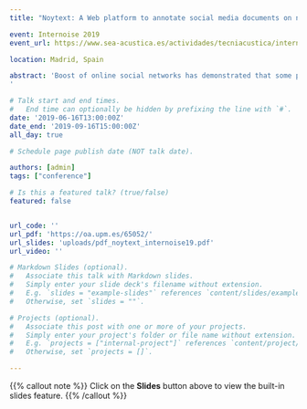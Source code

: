 ```yaml
---
title: "Noytext: A Web platform to annotate social media documents on noise perception for their use in opinion mining research"

event: Internoise 2019
event_url: https://www.sea-acustica.es/actividades/tecniacustica/internoise-2019-tecniacustica-2019/

location: Madrid, Spain

abstract: 'Boost of online social networks has demonstrated that some people are willing to share their views about everyday problems, including noise. With the advent of Natural Language Processing and Machine Learning technologies to the majority of the scientific fields, we have begun to analyze the textual content of social media, and more specifically online social networks, to extract insights about the noise attitude of the population that uses this channel to express their opinion in this matter. Some of the state-of-the-art algorithms, such as deep neural networks, are supervised machine learning algorithms. This means that researchers have to provide a set of labelled training data to build new models. The annotation process is known as one of the most time-costly tasks in a data science pipeline, since researchers among other thigs have to test the agreement between annotators and to measure the quality of the categories they had previously defined. For that reason in this paper, we introduce Noytext which is a customizable web tool to annotate texts from your database, that can be deployed in your own webserver and you can use to request help from colleagues and collaborators in the annotation process in a friendly way.
'

# Talk start and end times.
#   End time can optionally be hidden by prefixing the line with `#`.
date: '2019-06-16T13:00:00Z'
date_end: '2019-09-16T15:00:00Z'
all_day: true

# Schedule page publish date (NOT talk date).

authors: [admin]
tags: ["conference"]

# Is this a featured talk? (true/false)
featured: false


url_code: ''
url_pdf: 'https://oa.upm.es/65052/'
url_slides: 'uploads/pdf_noytext_internoise19.pdf'
url_video: ''

# Markdown Slides (optional).
#   Associate this talk with Markdown slides.
#   Simply enter your slide deck's filename without extension.
#   E.g. `slides = "example-slides"` references `content/slides/example-slides.md`.
#   Otherwise, set `slides = ""`.

# Projects (optional).
#   Associate this post with one or more of your projects.
#   Simply enter your project's folder or file name without extension.
#   E.g. `projects = ["internal-project"]` references `content/project/deep-learning/index.md`.
#   Otherwise, set `projects = []`.

---
```


{{% callout note %}}
Click on the **Slides** button above to view the built-in slides feature.
{{% /callout %}}

